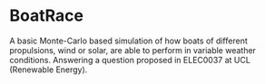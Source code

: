 # BoatRace

A basic Monte-Carlo based simulation of how boats of different propulsions, wind or solar, are able to perform in variable weather conditions.
Answering a question proposed in ELEC0037 at UCL (Renewable Energy).
